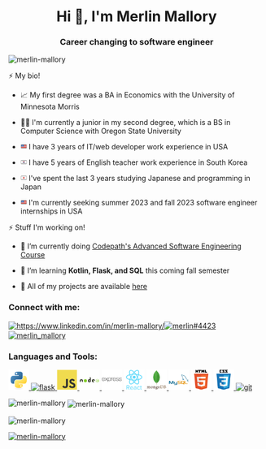 <h1 align="center">Hi 👋, I'm Merlin Mallory</h1>
<h3 align="center">Career changing to software engineer</h3>

<p align="left"> <img src="https://komarev.com/ghpvc/?username=merlin-mallory&label=Profile%20views&color=0e75b6&style=flat" alt="merlin-mallory" /> </p>

⚡ My bio!

- 📈 My first degree was a BA in Economics with the University of Minnesota Morris

- 👨‍💻 I'm currently a junior in my second degree, which is a BS in Computer Science with Oregon State University

- <img src="USA_flag.png" height=2.5% width=2.5%> I have 3 years of IT/web developer work experience in USA

- <img src="SK_flag.png" height=2.5% width=2.5%> I have 5 years of English teacher work experience in South Korea

- <img src="JP_flag.png" height=2.5% width=2.5%> I've spent the last 3 years studying Japanese and programming in Japan

- <img src="USA_flag.png" height=2.5% width=2.5%> I'm currently seeking summer 2023 and fall 2023 software engineer internships in USA

⚡ Stuff I'm working on!

- 🔭 I’m currently doing [Codepath's Advanced Software Engineering Course](https://github.com/merlin-mallory/Codepath-Pod46)

- 🌱 I’m learning **Kotlin, Flask, and SQL** this coming fall semester

- 📝 All of my projects are available [here](https://github.com/merlin-mallory?tab=repositories)





<h3 align="left">Connect with me:</h3>
<p align="left">
<a href="https://linkedin.com/in/https://www.linkedin.com/in/merlin-mallory/" target="blank"><img align="center" src="https://raw.githubusercontent.com/rahuldkjain/github-profile-readme-generator/master/src/images/icons/Social/linked-in-alt.svg" alt="https://www.linkedin.com/in/merlin-mallory/" height="30" width="40" /></a><a href="https://discordapp.com/users/merlin#4423" target="blank"><img align="center" src="https://raw.githubusercontent.com/rahuldkjain/github-profile-readme-generator/master/src/images/icons/Social/discord.svg" alt="merlin#4423" height="30" width="40" /></a><a href="https://www.leetcode.com/merlin_mallory" target="blank"><img align="center" src="https://raw.githubusercontent.com/rahuldkjain/github-profile-readme-generator/master/src/images/icons/Social/leet-code.svg" alt="merlin_mallory" height="30" width="40" /></a>
</p>

<h3 align="left">Languages and Tools:</h3>
<p align="left"> <a href="https://www.python.org" target="_blank" rel="noreferrer"> <img src="https://raw.githubusercontent.com/devicons/devicon/master/icons/python/python-original.svg" alt="python" width="40" height="40"/> </a> <a href="https://flask.palletsprojects.com/" target="_blank" rel="noreferrer"> <img src="https://www.vectorlogo.zone/logos/pocoo_flask/pocoo_flask-icon.svg" alt="flask" width="40" height="40"/> </a> <a href="https://www.w3schools.com/css/" target="_blank" rel="noreferrer"> <a href="https://developer.mozilla.org/en-US/docs/Web/JavaScript" target="_blank" rel="noreferrer"> <img src="https://raw.githubusercontent.com/devicons/devicon/master/icons/javascript/javascript-original.svg" alt="javascript" width="40" height="40"/> </a> <a href="https://nodejs.org" target="_blank" rel="noreferrer"> <img src="https://raw.githubusercontent.com/devicons/devicon/master/icons/nodejs/nodejs-original-wordmark.svg" alt="nodejs" width="40" height="40"/> </a> <a href="https://expressjs.com" target="_blank" rel="noreferrer"> <img src="https://raw.githubusercontent.com/devicons/devicon/master/icons/express/express-original-wordmark.svg" alt="express" width="40" height="40"/> </a>  <a href="https://reactjs.org/" target="_blank" rel="noreferrer"> <img src="https://raw.githubusercontent.com/devicons/devicon/master/icons/react/react-original-wordmark.svg" alt="react" width="40" height="40"/> </a> <a href="https://www.mongodb.com/" target="_blank" rel="noreferrer"> <img src="https://raw.githubusercontent.com/devicons/devicon/master/icons/mongodb/mongodb-original-wordmark.svg" alt="mongodb" width="40" height="40"/> </a> <a href="https://www.mysql.com/" target="_blank" rel="noreferrer"> <img src="https://raw.githubusercontent.com/devicons/devicon/master/icons/mysql/mysql-original-wordmark.svg" alt="mysql" width="40" height="40"/> </a> <a href="https://www.w3.org/html/" target="_blank" rel="noreferrer"> <img src="https://raw.githubusercontent.com/devicons/devicon/master/icons/html5/html5-original-wordmark.svg" alt="html5" width="40" height="40"/> </a> <a href="https://www.w3.org/css/" target="_blank" rel="noreferrer"> <img src="https://raw.githubusercontent.com/devicons/devicon/master/icons/css3/css3-original-wordmark.svg" alt="css3" width="40" height="40"/> </a> <a href="https://git-scm.com/" target="_blank" rel="noreferrer"> <img src="https://www.vectorlogo.zone/logos/git-scm/git-scm-icon.svg" alt="git" width="40" height="40"/> </a> </p>

<p><img align="left" src="https://github-readme-stats.vercel.app/api/top-langs?username=merlin-mallory&show_icons=true&locale=en&layout=compact" alt="merlin-mallory" /></p>

<p>&nbsp;<img align="center" src="https://github-readme-stats.vercel.app/api?username=merlin-mallory&show_icons=true&locale=en" alt="merlin-mallory" /></p>

<p><img align="center" src="https://github-readme-streak-stats.herokuapp.com/?user=merlin-mallory&" alt="merlin-mallory" /></p>

<p align="left"> <a href="https://github.com/ryo-ma/github-profile-trophy"><img src="https://github-profile-trophy.vercel.app/?username=merlin-mallory" alt="merlin-mallory" /></a> </p>
